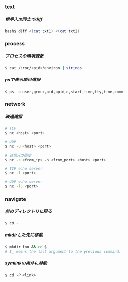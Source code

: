 ### text
##### 標準入力同士でdiff
```bash
bash$ diff <(cat txt1) <(cat txt2) 
```

### process
##### プロセスの環境変数
```bash
$ cat /proc/<pid>/environ | strings
```

##### psで表示項目選択
```bash
$ ps -o user,group,pid,ppid,c,start_time,tty,time,comm
```

### network
##### 疎通確認
```bash
# TCP 
$ nc <host> <port>

# UDP
$ nc -u <host> <port>

# 送信元の指定
$ nc -s <from_ip> -p <from_port> <host> <port>

# TCP echo server
$ nc -l <port>

# UDP echo server
$ nc -lu <port>
```

### navigate
##### 前のディレクトリに戻る
```bash
$ cd -
```

##### mkdirした先に移動

```bash
$ mkdir foo && cd $_
# $_ means the last argument to the previous command.
```

##### symlinkの実体に移動
```
$ cd -P <link>
```

